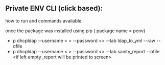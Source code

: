 Private ENV CLI (click based):
-----------------------------

how to run and commands available:

once the package was installed using pip ( package name = penv)

- p dhcpldap --username < > --password <> --lab <if different from Infi1> ldap_to_yml --raw --ofile
  <path to output file>
- p dhcpldap --username < > --password <> --lab <if different from Infi1> sanity_report --ofile <if
left empty ,report will be printed to screen>
